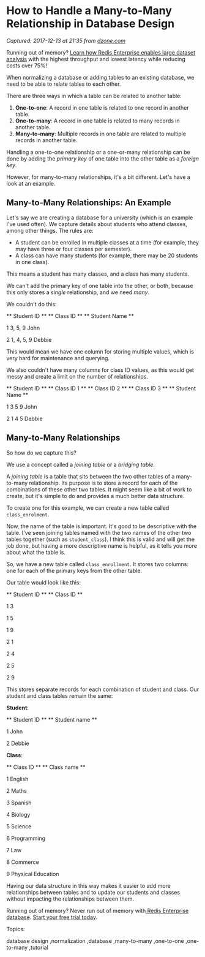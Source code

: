 # How to Handle a Many-to-Many Relationship in Database Design

_Captured: 2017-12-13 at 21:35 from [dzone.com](https://dzone.com/articles/how-to-handle-a-many-to-many-relationship-in-datab?edition=342145&utm_source=Daily%20Digest&utm_medium=email&utm_campaign=Daily%20Digest%202017-12-13)_

Running out of memory? [Learn how Redis Enterprise enables large dataset analysis](https://dzone.com/go?i=252321&u=https%3A%2F%2Fredislabs.com%2Flanding%2Fredis-enterprise-flash%2F%3Futm_source%3Ddzone%26utm_medium%3Dtext%252520ad) with the highest throughput and lowest latency while reducing costs over 75%!

When normalizing a database or adding tables to an existing database, we need to be able to relate tables to each other.

There are three ways in which a table can be related to another table:

  1. **One-to-one**: A record in one table is related to one record in another table.
  2. **One-to-many**: A record in one table is related to many records in another table.
  3. **Many-to-many**: Multiple records in one table are related to multiple records in another table.

Handling a one-to-one relationship or a one-or-many relationship can be done by adding the _primary key_ of one table into the other table as a _foreign key_.

However, for many-to-many relationships, it's a bit different. Let's have a look at an example.

## Many-to-Many Relationships: An Example

Let's say we are creating a database for a university (which is an example I've used often). We capture details about students who attend classes, among other things. The rules are:

  * A student can be enrolled in multiple classes at a time (for example, they may have three or four classes per semester).
  * A class can have many students (for example, there may be 20 students in one class).

This means a student has many classes, and a class has many students.

We can't add the primary key of one table into the other, or both, because this only stores a _single_ relationship, and we need _many_.

We couldn't do this:

** Student ID **
** Class ID **
** Student Name **

1
3, 5, 9
John

2
1, 4, 5, 9
Debbie

This would mean we have one column for storing multiple values, which is very hard for maintenance and querying.

We also couldn't have many columns for class ID values, as this would get messy and create a limit on the number of relationships.

** Student ID **
** Class ID 1 **
** Class ID 2 **
** Class ID 3 **
** Student Name **

1
3
5
9
John

2
1
4
5
Debbie

## Many-to-Many Relationships

So how do we capture this?

We use a concept called a _joining table_ or a _bridging table_.

A _joining table_ is a table that sits between the two other tables of a many-to-many relationship. Its purpose is to store a record for each of the combinations of these other two tables. It might seem like a bit of work to create, but it's simple to do and provides a much better data structure.

To create one for this example, we can create a new table called `class_enrolment`.

Now, the name of the table is important. It's good to be descriptive with the table. I've seen joining tables named with the two names of the other two tables together (such as `student_class`). I think this is valid and will get the job done, but having a more descriptive name is helpful, as it tells you more about what the table is.

So, we have a new table called `class_enrollment`. It stores two columns: one for each of the primary keys from the other table.

Our table would look like this:

** Student ID **
** Class ID **

1
3

1
5

1
9

2
1

2
4

2
5

2
9

This stores separate records for each combination of student and class. Our student and class tables remain the same:

**Student**:

** Student ID **
** Student name **

1
John

2
Debbie

**Class**:

** Class ID **
** Class name **

1
English

2
Maths

3
Spanish

4
Biology

5
Science

6
Programming

7
Law

8
Commerce

9
Physical Education

Having our data structure in this way makes it easier to add more relationships between tables and to update our students and classes without impacting the relationships between them.

Running out of memory? Never run out of memory with[ Redis Enterprise database](https://dzone.com/go?i=252322&u=https%3A%2F%2Fredislabs.com%2Flanding%2Fredis-enterprise-flash%2F%3Futm_source%3Ddzone%26utm_medium%3Dtext%252520ad). [Start your free trial today](https://dzone.com/go?i=252322&u=https%3A%2F%2Fredislabs.com%2Flanding%2Fredis-enterprise-flash%2F%3Futm_source%3Ddzone%26utm_medium%3Dtext%252520ad).

Topics:

database design ,normalization ,database ,many-to-many ,one-to-one ,one-to-many ,tutorial
